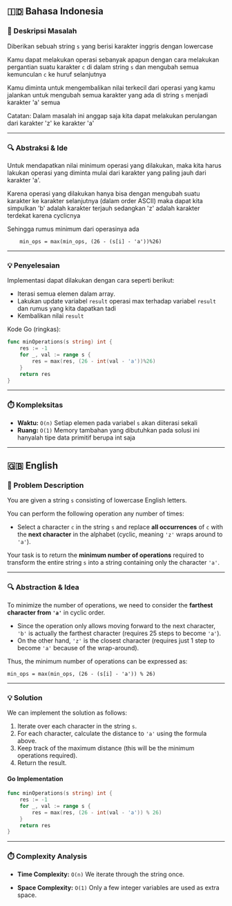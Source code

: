 ## 🇮🇩 Bahasa Indonesia

### 📌 Deskripsi Masalah

Diberikan sebuah string `s` yang berisi karakter inggris dengan lowercase

Kamu dapat melakukan operasi sebanyak apapun dengan cara melakukan pergantian suatu karakter `c` di dalam string `s` dan mengubah semua kemunculan `c` ke huruf selanjutnya

Kamu diminta untuk mengembalikan nilai terkecil dari operasi yang kamu jalankan untuk mengubah semua karakter yang ada di string `s` menjadi karakter 'a' semua

Catatan: Dalam masalah ini anggap saja kita dapat melakukan perulangan dari karakter 'z' ke karakter 'a'

---

### 🔍 Abstraksi & Ide

Untuk mendapatkan nilai minimum operasi yang dilakukan, maka kita harus lakukan operasi yang diminta mulai dari karakter yang paling jauh dari karakter 'a'.

Karena operasi yang dilakukan hanya bisa dengan mengubah suatu karakter ke karakter selanjutnya (dalam order ASCII) maka dapat kita simpulkan 'b' adalah karakter terjauh sedangkan 'z' adalah karakter terdekat karena cyclicnya

Sehingga rumus minimum dari operasinya ada
```
    min_ops = max(min_ops, (26 - (s[i] - 'a'))%26)
```
---

### 💡 Penyelesaian

Implementasi dapat dilakukan dengan cara seperti berikut:

* Iterasi semua elemen dalam array.
* Lakukan update variabel `result` operasi max terhadap variabel `result` dan rumus yang kita dapatkan tadi
* Kembalikan nilai `result`

Kode Go (ringkas):

```go
func minOperations(s string) int {
    res := -1
    for _, val := range s {
        res = max(res, (26 - int(val - 'a'))%26)
    }
    return res
}
```

---

### ⏱️ Kompleksitas

* **Waktu:** `O(n)`
  Setiap elemen pada variabel `s` akan diiterasi sekali
* **Ruang:** `O(1)`
  Memory tambahan yang dibutuhkan pada solusi ini hanyalah tipe data primitif berupa int saja

---


## 🇬🇧 English

### 📌 Problem Description

You are given a string `s` consisting of lowercase English letters.

You can perform the following operation any number of times:

* Select a character `c` in the string `s` and replace **all occurrences** of `c` with the **next character** in the alphabet (cyclic, meaning `'z'` wraps around to `'a'`).

Your task is to return the **minimum number of operations** required to transform the entire string `s` into a string containing only the character `'a'`.

---

### 🔍 Abstraction & Idea

To minimize the number of operations, we need to consider the **farthest character from `'a'`** in cyclic order.

* Since the operation only allows moving forward to the next character, `'b'` is actually the farthest character (requires 25 steps to become `'a'`).
* On the other hand, `'z'` is the closest character (requires just 1 step to become `'a'` because of the wrap-around).

Thus, the minimum number of operations can be expressed as:

```
min_ops = max(min_ops, (26 - (s[i] - 'a')) % 26)
```

---

### 💡 Solution

We can implement the solution as follows:

1. Iterate over each character in the string `s`.
2. For each character, calculate the distance to `'a'` using the formula above.
3. Keep track of the maximum distance (this will be the minimum operations required).
4. Return the result.

#### Go Implementation

```go
func minOperations(s string) int {
    res := -1
    for _, val := range s {
        res = max(res, (26 - int(val - 'a')) % 26)
    }
    return res
}
```

---

### ⏱️ Complexity Analysis

* **Time Complexity:** `O(n)`
  We iterate through the string once.

* **Space Complexity:** `O(1)`
  Only a few integer variables are used as extra space.


